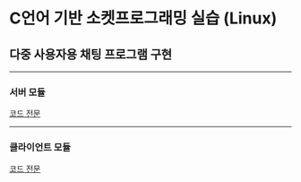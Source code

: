 # C언어 기반 소켓프로그래밍 실습 (Linux)

## 다중 사용자용 채팅 프로그램 구현

----------------
### 서버 모듈
[코드 전문]()

----------------

### 클라이언트 모듈 
[코드 전문]()
